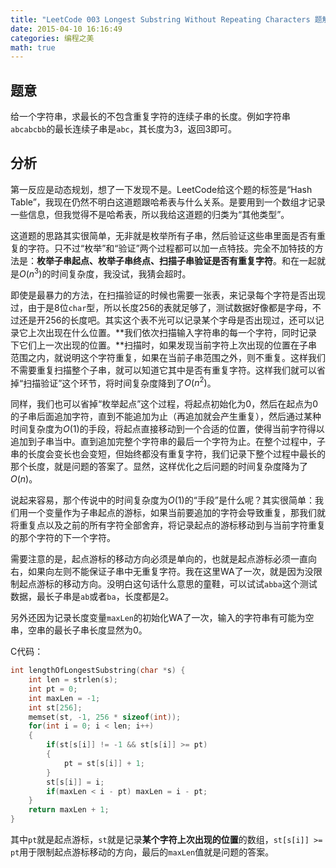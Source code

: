 ```yaml
---
title: "LeetCode 003 Longest Substring Without Repeating Characters 题解"
date: 2015-04-10 16:16:49
categories: 编程之美
math: true
---
```


## 题意

给一个字符串，求最长的不包含重复字符的连续子串的长度。例如字符串`abcabcbb`的最长连续子串是`abc`，其长度为3，返回3即可。

<!--more-->

## 分析

第一反应是动态规划，想了一下发现不是。LeetCode给这个题的标签是“Hash Table”，我现在仍然不明白这道题跟哈希表与什么关系。是要用到一个数组才记录一些信息，但我觉得不是哈希表，所以我给这道题的归类为“其他类型”。

这道题的思路其实很简单，无非就是枚举所有子串，然后验证这些串里面是否有重复的字符。只不过“枚举”和“验证”两个过程都可以加一点特技。完全不加特技的方法是：**枚举子串起点、枚举子串终点、扫描子串验证是否有重复字符**。和在一起就是$O(n^3)$的时间复杂度，我没试，我猜会超时。

即使是最暴力的方法，在扫描验证的时候也需要一张表，来记录每个字符是否出现过，由于是8位`char`型，所以长度256的表就足够了，测试数据好像都是字母，不过还是开256的长度吧。其实这个表不光可以记录某个字母是否出现过，还可以记录它上次出现在什么位置。**我们依次扫描输入字符串的每一个字符，同时记录下它们上一次出现的位置。**扫描时，如果发现当前字符上次出现的位置在子串范围之内，就说明这个字符重复，如果在当前子串范围之外，则不重复。这样我们不需要重复扫描整个子串，就可以知道它其中是否有重复字符。这样我们就可以省掉“扫描验证”这个环节，将时间复杂度降到了$O(n^2)$。

同样，我们也可以省掉“枚举起点”这个过程，将起点初始化为0，然后在起点为0的子串后面追加字符，直到不能追加为止（再追加就会产生重复），然后通过某种时间复杂度为$O(1)$的手段，将起点直接移动到一个合适的位置，使得当前字符得以追加到子串当中。直到追加完整个字符串的最后一个字符为止。在整个过程中，子串的长度会变长也会变短，但始终都没有重复字符，我们记录下整个过程中最长的那个长度，就是问题的答案了。显然，这样优化之后问题的时间复杂度降为了$O(n)$。

说起来容易，那个传说中的时间复杂度为$O(1)$的“手段”是什么呢？其实很简单：我们用一个变量作为子串起点的游标，如果当前要追加的字符会导致重复，那我们就将重复点以及之前的所有字符全部舍弃，将记录起点的游标移动到与当前字符重复的那个字符的下一个字符。

需要注意的是，起点游标的移动方向必须是单向的，也就是起点游标必须一直向右，如果向左则不能保证子串中无重复字符。我在这里WA了一次，就是因为没限制起点游标的移动方向。没明白这句话什么意思的童鞋，可以试试`abba`这个测试数据，最长子串是`ab`或者`ba`，长度都是2。

另外还因为记录长度变量`maxLen`的初始化WA了一次，输入的字符串有可能为空串，空串的最长子串长度显然为0。

C代码：

```c
int lengthOfLongestSubstring(char *s) {
    int len = strlen(s);
    int pt = 0;
    int maxLen = -1;
    int st[256];
    memset(st, -1, 256 * sizeof(int));
    for(int i = 0; i < len; i++)
    {
        if(st[s[i]] != -1 && st[s[i]] >= pt)
        {
            pt = st[s[i]] + 1;
        }
        st[s[i]] = i;
        if(maxLen < i - pt) maxLen = i - pt;
    }
    return maxLen + 1;
}
```

其中`pt`就是起点游标，`st`就是记录**某个字符上次出现的位置**的数组，`st[s[i]] >= pt`用于限制起点游标移动的方向，最后的`maxLen`值就是问题的答案。